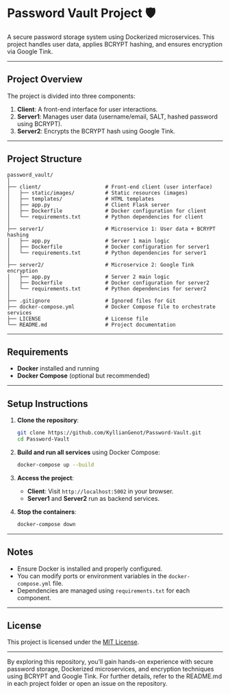 # Password Vault Project 🛡️

A secure password storage system using Dockerized microservices. This project handles user data, applies BCRYPT hashing, and ensures encryption via Google Tink.

---

## **Project Overview**

The project is divided into three components:
1. **Client**: A front-end interface for user interactions.
2. **Server1**: Manages user data (username/email, SALT, hashed password using BCRYPT).
3. **Server2**: Encrypts the BCRYPT hash using Google Tink.

---

## **Project Structure**

```
password_vault/
│
├── client/                     # Front-end client (user interface)
│   ├── static/images/          # Static resources (images)
│   ├── templates/              # HTML templates
│   ├── app.py                  # Client Flask server
│   ├── Dockerfile              # Docker configuration for client
│   └── requirements.txt        # Python dependencies for client
│
├── server1/                    # Microservice 1: User data + BCRYPT hashing
│   ├── app.py                  # Server 1 main logic
│   ├── Dockerfile              # Docker configuration for server1
│   └── requirements.txt        # Python dependencies for server1
│
├── server2/                    # Microservice 2: Google Tink encryption
│   ├── app.py                  # Server 2 main logic
│   ├── Dockerfile              # Docker configuration for server2
│   └── requirements.txt        # Python dependencies for server2
│
├── .gitignore                  # Ignored files for Git
├── docker-compose.yml          # Docker Compose file to orchestrate services
├── LICENSE                     # License file
└── README.md                   # Project documentation
```

---

## **Requirements**

- **Docker** installed and running
- **Docker Compose** (optional but recommended)

---

## **Setup Instructions**

1. **Clone the repository**:
   ```bash
   git clone https://github.com/KyllianGenot/Password-Vault.git
   cd Password-Vault
   ```

2. **Build and run all services** using Docker Compose:
   ```bash
   docker-compose up --build
   ```

3. **Access the project**:
   - **Client**: Visit `http://localhost:5002` in your browser.
   - **Server1** and **Server2** run as backend services.

4. **Stop the containers**:
   ```bash
   docker-compose down
   ```

---

## **Notes**

- Ensure Docker is installed and properly configured.
- You can modify ports or environment variables in the `docker-compose.yml` file.
- Dependencies are managed using `requirements.txt` for each component.

---

## **License**

This project is licensed under the [MIT License](LICENSE).

---

By exploring this repository, you’ll gain hands-on experience with secure password storage, Dockerized microservices, and encryption techniques using BCRYPT and Google Tink. For further details, refer to the README.md in each project folder or open an issue on the repository.
